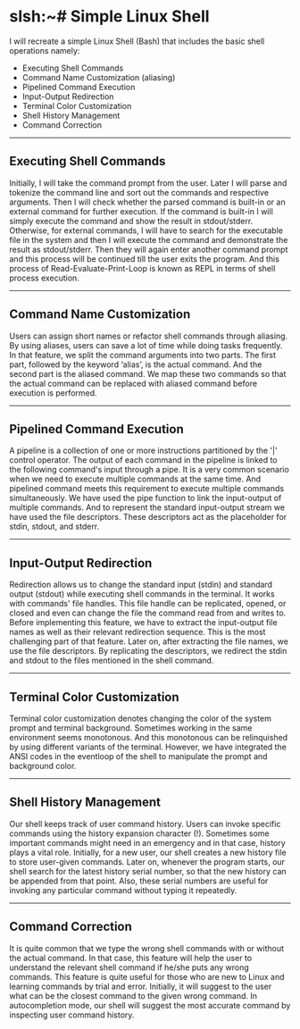 # slsh:~# Simple Linux Shell
I will recreate a simple Linux Shell (Bash) that includes the basic shell operations namely:
 
* Executing Shell Commands
* Command Name Customization (aliasing)
* Pipelined Command Execution
* Input-Output Redirection
* Terminal Color Customization
* Shell History Management
* Command Correction

 <hr> 

## Executing Shell Commands
Initially, I will take the command prompt from
the user. Later I will parse and tokenize the command line and sort out the commands and
respective arguments. Then I will check whether the parsed command is built-in or an external
command for further execution. If the command is built-in I will simply execute the command
and show the result in stdout/stderr. Otherwise, for external commands, I will have to search for
the executable file in the system and then I will execute the command and demonstrate the result
as stdout/stderr. Then they will again enter another command prompt and this process will be
continued till the user exits the program. And this process of Read-Evaluate-Print-Loop is known
as REPL in terms of shell process execution.

 <hr> 

## Command Name Customization
Users can assign short names or refactor shell commands through aliasing. By using aliases,
users can save a lot of time while doing tasks frequently. In that feature, we split the
command arguments into two parts. The first part, followed by the keyword ‘alias’, is the
actual command. And the second part is the aliased command. We map these two commands
so that the actual command can be replaced with aliased command before execution is
performed.

 <hr> 

## Pipelined Command Execution
A pipeline is a collection of one or more instructions partitioned by the '|' control operator.
The output of each command in the pipeline is linked to the following command's input
through a pipe. It is a very common scenario when we need to execute multiple commands
at the same time. And pipelined command meets this requirement to execute multiple
commands simultaneously. We have used the pipe function to link the input-output of multiple
commands. And to represent the standard input-output stream we have used the file
descriptors. These descriptors act as the placeholder for stdin, stdout, and stderr.

 <hr> 

## Input-Output Redirection
Redirection allows us to change the standard input (stdin) and standard output (stdout) while
executing shell commands in the terminal. It works with commands' file handles. This file
handle can be replicated, opened, or closed and even can change the file the command read
from and writes to. Before implementing this feature, we have to extract the input-output file
names as well as their relevant redirection sequence. This is the most challenging part of that
feature. Later on, after extracting the file names, we use the file descriptors. By replicating
the descriptors, we redirect the stdin and stdout to the files mentioned in the shell command.

 <hr> 

## Terminal Color Customization
Terminal color customization denotes changing the color of the system prompt and terminal
background. Sometimes working in the same environment seems monotonous. And this
monotonous can be relinquished by using different variants of the terminal. However, we have
integrated the ANSI codes in the eventloop of the shell to manipulate the prompt and
background color.

 <hr> 

## Shell History Management
Our shell keeps track of user command history. Users can invoke specific commands using
the history expansion character (!). Sometimes some important commands might need in an
emergency and in that case, history plays a vital role. Initially, for a new user, our shell
creates a new history file to store user-given commands. Later on, whenever the program
starts, our shell search for the latest history serial number, so that the new history can be
appended from that point. Also, these serial numbers are useful for invoking any particular
command without typing it repeatedly.

 <hr> 

## Command Correction
It is quite common that we type the wrong shell commands with or without the actual
command. In that case, this feature will help the user to understand the relevant shell
command if he/she puts any wrong commands. This feature is quite useful for those who are
new to Linux and learning commands by trial and error. Initially, it will suggest to the user
what can be the closest command to the given wrong command. In autocompletion mode,
our shell will suggest the most accurate command by inspecting user command history.

